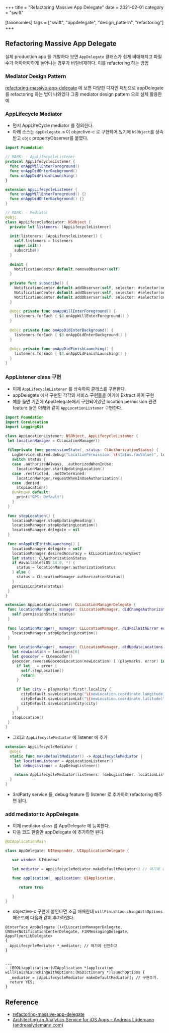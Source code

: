 +++
title = "Refactoring Massive App Delegate"
date = 2021-02-01
category = "swift"

[taxonomies]
tags = ["swift", "appdelegate", "design_pattern", "refactoring"]
+++

## Refactoring Massive App Delegate

실제 production app 을 개발하다 보면 `AppDelegate` 클래스가 쉽게 비대해지고 파일수가 어마어마하게 늘어나는 경우가 비일비재하다. 이를 refactoring 하는 방법
<!-- more -->

### Mediator Design Pattern

[refactoring-massive-app-delegate](https://www.vadimbulavin.com/refactoring-massive-app-delegate/) 에 보면 다양한 디자인 패턴으로 appDelegate를 refactoring 하는 법이 나와있다 그중 mediator design pattern 으로 실제 활용한 예

### AppLifecycle Mediator

- 먼저 AppLifeCycle mediator 를 정의한다.
- 아래 소스는 `appDelegate.m` 이 objective-c 로 구현되어 있기에 `NSObject`를 상속받고 `objc` propertyObserver를 붙였다.

```swift
import Foundation

// MARK: - AppLifecycleListener
protocol AppLifecycleListener {
  func onAppWillEnterForeground()
  func onAppDidEnterBackground()
  func onAppDidFinishLaunching()
}

extension AppLifecycleListener {
  func onAppWillEnterForeground() {}
  func onAppDidEnterBackground() {}
}

// MARK: - Mediator
@objc
class AppLifecycleMediator: NSObject {
  private let listeners: [AppLifecycleListener]
  
  init(listeners: [AppLifecycleListener]) {
    self.listeners = listeners
    super.init()
    subscribe()
  }
  
  deinit {
    NotificationCenter.default.removeObserver(self)
  }
  
  private func subscribe() {
    NotificationCenter.default.addObserver(self, selector: #selector(onAppWillEnterForeground), name: UIApplication.willEnterForegroundNotification, object: nil)
    NotificationCenter.default.addObserver(self, selector: #selector(onAppDidEnterBackground), name: UIApplication.didEnterBackgroundNotification, object: nil)
    NotificationCenter.default.addObserver(self, selector: #selector(onAppDidFinishLaunching), name: UIApplication.didFinishLaunchingNotification, object: nil)
  }
  
  @objc private func onAppWillEnterForeground() {
    listeners.forEach { $0.onAppWillEnterForeground() }
  }
  
  @objc private func onAppDidEnterBackground() {
    listeners.forEach { $0.onAppDidEnterBackground() }
  }
  
  @objc private func onAppDidFinishLaunching() {
    listeners.forEach { $0.onAppDidFinishLaunching() }
  }
}
```

### AppListener class 구현

- 이제 `AppLifecycleListener` 를 상속하여 클래스를 구현한다.
- appDelegate 에서 구현된 각각의 서비스 구현들을 여기에 Extract 하여 구현
- 예를 들면 기존에 AppDelegate에서 구현되어있던 location permission 관련 feature 들은 아래와 같이 `AppLocationListener` 구현한다.  

 ```swift
import Foundation
import CoreLocation
import LoggingKit

class AppLocationListener: NSObject, AppLifecycleListener {
  let locationManager = CLLocationManager()
  
  fileprivate func permissionState(_ status: CLAuthorizationStatus) {
    LogService.shared.debug("LocationPermission: \(status.rawValue)", logCategory: \.debug)
    switch status {
    case .authorizedAlways, .authorizedWhenInUse:
      locationManager.startUpdatingLocation()
    case .restricted, .notDetermined:
      locationManager.requestWhenInUseAuthorization()
    case .denied:
      stopLocation()
    @unknown default:
      print("GPS: Default")
    }
  }
  
  func stopLocation() {
    locationManager.stopUpdatingHeading()
    locationManager.stopUpdatingLocation()
    locationManager.delegate = nil
  }
  
  func onAppDidFinishLaunching() {
    locationManager.delegate = self
    locationManager.desiredAccuracy = kCLLocationAccuracyBest
    let status: CLAuthorizationStatus
    if #available(iOS 14.0, *) {
      status = locationManager.authorizationStatus
    } else {
      status = CLLocationManager.authorizationStatus()
    }
    permissionState(status)
  }
}

extension AppLocationListener: CLLocationManagerDelegate {
  func locationManager(_ manager: CLLocationManager, didChangeAuthorization status: CLAuthorizationStatus) {
    self.permissionState(status)
  }
  
  func locationManager(_ manager: CLLocationManager, didFailWithError error: Error) {
    locationManager.stopUpdatingLocation()
  }
  
  func locationManager(_ manager: CLLocationManager, didUpdateLocations locations: [CLLocation]) {
    let newLocation = locations[0]
    let geocoder = CLGeocoder()
    geocoder.reverseGeocodeLocation(newLocation) { (playmarks, error) in
      if let _ = error {
        self.stopLocation()
        return
      }
      
      if let city = playmarks?.first?.locality {
        cityDefault.saveLocationLng("\(newLocation.coordinate.longitude)")
        cityDefault.saveLocationLat("\(newLocation.coordinate.latitude)")
        cityDefault.saveLocationCity(city)
      }
    }
    stopLocation()
  }
}

```

- 그리고 `AppLifecycleMediator` 에 listener  에 추가

```swift
extension AppLifecycleMediator {
  @objc
  static func makeDefaultMediator() -> AppLifecycleMediator {
    let locationListener = AppLocationListener()
    let debugListener = AppDebugListener()

    return AppLifecycleMediator(listeners: [debugListener, locationListener])
  }
}

```

- 3rdParty service 들, debug feature 등 listener 로 추가하여 refactoring 해주면 된다. 

### add mediator to AppDelegate

- 이제 mediator class 를 AppDelegate 에 등록한다.
- 다음 코드 한줄만 appDelegate 에 추가하면 된다.

```swift
@UIApplicationMain

class AppDelegate: UIResponder, UIApplicationDelegate {

   var window: UIWindow?

   let mediator = AppLifecycleMediator.makeDefaultMediator() // 여기에 추가

   func application(_ application: UIApplication,                                           didFinishLaunchingWithOptions launchOptions:                              [UIApplicationLaunchOptionsKey: Any]?) -> Bool {

      return true

   }
}
```

- objective-c 구현에 붙인다면 조금 애매한데 `willFinishLaunchingWithOptions` 메소드에 다음과 같이 추가하였다. 

```objc
@interface AppDelegate ()<CLLocationManagerDelegate, UNUserNotificationCenterDelegate, FIRMessagingDelegate, AppsFlyerLibDelegate>
{
  AppLifecycleMediator *_mediator; // 여기에 선언하고 
}


...
- (BOOL)application:(UIApplication *)application willFinishLaunchingWithOptions:(NSDictionary *)launchOptions {
  _mediator = [AppLifecycleMediator makeDefaultMediator]; // 구현추가.
  return YES;
}

```

## Reference

- [refactoring-massive-app-delegate](https://www.vadimbulavin.com/refactoring-massive-app-delegate/)
- [Architecting an Analytics Service for iOS Apps – Andreas Lüdemann (andreaslydemann.com)](https://andreaslydemann.com/architecting-an-analytics-service-for-ios-apps/)
